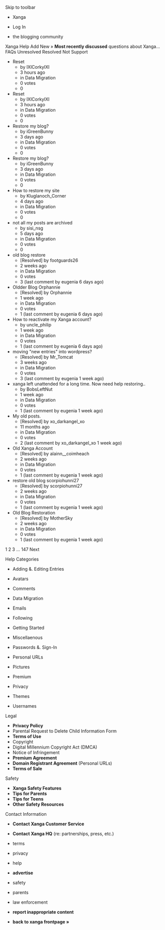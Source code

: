 Skip to toolbar

*   Xanga

*   Log In

*   the blogging community

Xanga Help Add New » **Most recently discussed** questions about Xanga… FAQs Unresolved Resolved Not Support

*   Reset
    *   by lXlCorkylXl
    *   3 hours ago
    *   in Data Migration
    *   0 votes
    *   0
*   Reset
    *   by lXlCorkylXl
    *   3 hours ago
    *   in Data Migration
    *   0 votes
    *   0
*   Restore my blog?
    *   by iGreenBunny
    *   3 days ago
    *   in Data Migration
    *   0 votes
    *   0
*   Restore my blog?
    *   by iGreenBunny
    *   3 days ago
    *   in Data Migration
    *   0 votes
    *   0
*   How to restore my site
    *   by Kluglanoch\_Corner
    *   4 days ago
    *   in Data Migration
    *   0 votes
    *   0
*   not all my posts are archived
    *   by sisi\_nsg
    *   5 days ago
    *   in Data Migration
    *   0 votes
    *   0
*   old blog restore
    *   \[Resolved\] by footguards26
    *   2 weeks ago
    *   in Data Migration
    *   0 votes
    *   3 (last comment by eugenia 6 days ago)
*   Oldder Blog Orphannie
    *   \[Resolved\] by Orphannie
    *   1 week ago
    *   in Data Migration
    *   0 votes
    *   1 (last comment by eugenia 6 days ago)
*   How to reactivate my Xanga account?
    *   by uncle\_philip
    *   1 week ago
    *   in Data Migration
    *   0 votes
    *   1 (last comment by eugenia 6 days ago)
*   moving "new entries" into wordpress?
    *   \[Resolved\] by Mr\_Tomcat
    *   3 weeks ago
    *   in Data Migration
    *   0 votes
    *   3 (last comment by eugenia 1 week ago)
*   xanga left unattended for a long time. Now need help restoring..
    *   by BobsLeftNut
    *   1 week ago
    *   in Data Migration
    *   0 votes
    *   1 (last comment by eugenia 1 week ago)
*   My old posts.
    *   \[Resolved\] by xo\_darkangel\_xo
    *   11 months ago
    *   in Data Migration
    *   0 votes
    *   2 (last comment by xo\_darkangel\_xo 1 week ago)
*   Old Xanga Account
    *   \[Resolved\] by alainn\_\_coimheach
    *   2 weeks ago
    *   in Data Migration
    *   0 votes
    *   1 (last comment by eugenia 1 week ago)
*   restore old blog scorpiohunni27
    *   \[Resolved\] by scorpiohunni27
    *   2 weeks ago
    *   in Data Migration
    *   0 votes
    *   1 (last comment by eugenia 1 week ago)
*   Old Blog Restoration
    *   \[Resolved\] by MotherSky
    *   2 weeks ago
    *   in Data Migration
    *   0 votes
    *   1 (last comment by eugenia 1 week ago)

1 2 3 ... 147 Next

Help Categories

*   Adding &. Editing Entries
*   Avatars
*   Comments
*   Data Migration
*   Emails
*   Following
*   Getting Started
*   Miscellaenous

*   Passwords &. Sign-In
*   Personal URLs
*   Pictures
*   Premium
*   Privacy
*   Themes
*   Usernames

Legal

*   **Privacy Policy**
*   Parental Request to Delete Child Information Form
*   **Terms of Use**
*   Copyright
*   Digital Millennium Copyright Act (DMCA)
*   Notice of Infringement
*   **Premium Agreement**
*   **Domain Registrant Agreement** (Personal URLs)
*   **Terms of Sale**

Safety

*   **Xanga Safety Features**
*   **Tips for Parents**
*   **Tips for Teens**
*   **Other Safety Resources**

Contact Information

*   **Contact Xanga Customer Service**
*   **Contact Xanga HQ** (re: partnerships, press, etc.)

*   terms
*   privacy
*   help
*   **advertise**

*   safety
*   parents
*   law enforcement
*   **report inappropriate content**

*   **back to xanga frontpage »**